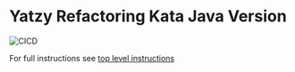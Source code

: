 Yatzy Refactoring Kata Java Version
===================================

![[CICD](https://github.com/rdlopes/yatzy-refactoring-kata/actions/workflows/cicd.yaml)](https://github.com/rdlopes/yatzy-refactoring-kata/actions/workflows/cicd.yaml/badge.svg)

For full instructions
see [top level instructions](https://github.com/emilybache/Yatzy-Refactoring-Kata/blob/main/README.md)
